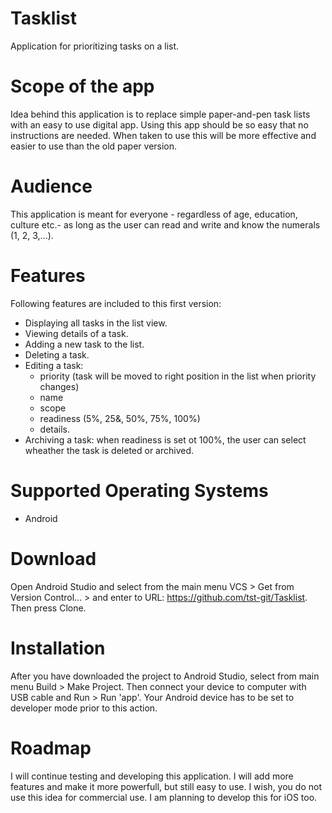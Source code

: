 # Tasklist
Application for prioritizing tasks on a list.

# Scope of the app
Idea behind this application is to replace simple paper-and-pen task lists with an easy to use digital app.
Using this app should be so easy that no instructions are needed. When taken to use this will be 
more effective and easier to use than the old paper version.

# Audience
This application is meant for everyone - regardless of age, education, culture etc.- as long as the user 
can read and write and know the numerals (1, 2, 3,...).

# Features
Following features are included to this first version:
  - Displaying all tasks in the list view. 
  - Viewing details of a task.
  - Adding a new task to the list.
  - Deleting a task.
  - Editing a task:
     * priority (task will be moved to right position in the list when priority changes)
     * name
     * scope
     * readiness (5%, 25&, 50%, 75%, 100%)
     * details.
   - Archiving a task: when readiness is set ot 100%, the user can select wheather the task is deleted or archived.  

# Supported Operating Systems
- Android

# Download
Open Android Studio and select from the main menu VCS > Get from Version Control... > and enter to 
URL: https://github.com/tst-git/Tasklist. Then press Clone.

# Installation
After you have downloaded the project to Android Studio, select from main menu Build > Make Project. Then connect your device to computer with USB cable and Run > Run 'app'. Your Android device has to be set to developer mode prior to this action.

# Roadmap
I will continue testing and developing this application. I will add more features and make it more powerfull, 
but still easy to use. I wish, you do not use this idea for commercial use. I am planning to develop this for iOS too.
